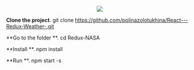 <p align="center"><img src="https://cloud.githubusercontent.com/assets/3129129/22811426/bb69dc06-ef0c-11e6-8092-a0bea9060b35.png"/></p>



**Clone the project**. git clone https://github.com/polinazolotukhina/React---Redux-Weather-.git

**Go to the folder **. cd Redux-NASA

**Install **. npm install

**Run **. npm start -s
